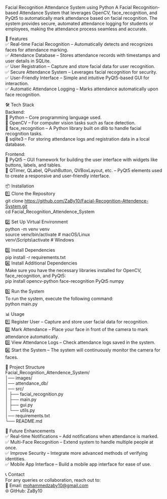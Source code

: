 Facial Recognition Attendance System using Python
A Facial Recognition-based Attendance System that leverages OpenCV, face_recognition, and PyQt5 to automatically mark attendance based on facial recognition. The system provides secure, automated attendance logging for students or employees, making the attendance process seamless and accurate.  

🚀 Features  
✅ Real-time Facial Recognition – Automatically detects and recognizes faces for attendance marking.  
✅ Attendance Database – Stores attendance records with timestamps and user details in SQLite.  
✅ User Registration – Capture and store facial data for user recognition.  
✅ Secure Attendance System – Leverages facial recognition for security.  
✅ User-Friendly Interface – Simple and intuitive PyQt5-based GUI for interaction.  
✅ Automatic Attendance Logging – Marks attendance automatically upon face recognition.  

🛠️ Tech Stack  
Backend:  
🔹 Python – Core programming language used.  
🔹 OpenCV – For computer vision tasks such as face detection.  
🔹 face_recognition – A Python library built on dlib to handle facial recognition tasks.  
🔹 sqlite3 – For storing attendance logs and registration data in a local database.  

Frontend:  
🔹 PyQt5 – GUI framework for building the user interface with widgets like buttons, labels, and tables.  
🔹 QTimer, QLabel, QPushButton, QVBoxLayout, etc. – PyQt5 elements used to create a responsive and user-friendly interface.  

📦 Installation  
1️⃣ Clone the Repository  
git clone https://github.com/ZaBy10/Facial-Recognition-Attendence-System.git    
cd Facial_Recognition_Attendence_System  

2️⃣ Set Up Virtual Environment    
python -m venv venv    
source venv/bin/activate  # macOS/Linux    
venv\Scripts\activate     # Windows   

3️⃣ Install Dependencies   
pip install -r requirements.txt    
4️⃣ Install Additional Dependencies  
Make sure you have the necessary libraries installed for OpenCV, face_recognition, and PyQt5:  
pip install opencv-python face-recognition PyQt5 numpy  

5️⃣ Run the System  
To run the system, execute the following command:  
python main.py    


📊 Usage  
1️⃣ Register User – Capture and store user facial data for recognition.  
2️⃣ Mark Attendance – Place your face in front of the camera to mark attendance automatically.  
3️⃣ View Attendance Logs – Check attendance logs saved in the system.  
4️⃣ Start the System – The system will continuously monitor the camera for faces.  

📂 Project Structure  
Facial_Recognition_Attendence_System/  
│── images/                      
│── attendance_db/               
│── src/  
│   ├── facial_recognition.py      
│   ├── main.py                  
│   ├── gui.py                  
│   └── utils.py                 
│── requirements.txt             
└── README.md                  


🎨 Future Enhancements  
✅ Real-time Notifications – Add notifications when attendance is marked.  
✅ Multi-Face Recognition – Extend system to handle multiple people at once.  
✅ Improve Security – Integrate more advanced methods of verifying identities.  
✅ Mobile App Interface – Build a mobile app interface for ease of use.  

📞 Contact  
For any queries or collaboration, reach out to:  
📧 Email: mohammedzaby10@gmail.com  
🌐 GitHub: ZaBy10  
